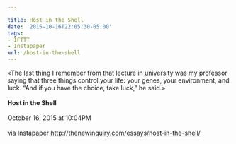 ```yaml
---

title: Host in the Shell
date: '2015-10-16T22:05:30-05:00'
tags:
- IFTTT
- Instapaper
url: /host-in-the-shell
---
```

«The last thing I remember from that lecture in university was my professor saying that three things control your life: your genes, your environment, and luck. “And if you have the choice, take luck,” he said.»<br/><br/><b>Host in the Shell</b><br/><br/>
October 16, 2015 at 10:04PM<br/><br/>
via Instapaper <a href="http://thenewinquiry.com/essays/host-in-the-shell/" target="_blank">http://thenewinquiry.com/essays/host-in-the-shell/</a>
